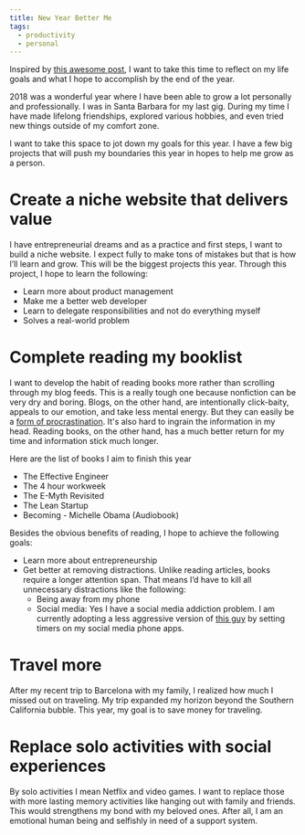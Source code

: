 ```yaml
---
title: New Year Better Me
tags: 
  - productivity
  - personal
---
```


Inspired by [this awesome post](https://www.barbarianmeetscoding.com/newsletter/2019-01-04-goodbye-2018-hello-2019-and-of-wizards-who-use-vim/), I want to take this time to reflect on my life goals and what I hope to accomplish by the end of the year. 

2018 was a wonderful year where I have been able to grow a lot personally and professionally. I was in Santa Barbara for my last gig. During my time I have made lifelong friendships, explored various hobbies, and even tried new things outside of my comfort zone. 

I want to take this space to jot down my goals for this year. I have a few big projects that will push my boundaries this year in hopes to help me grow as a person. 

# Create a niche website that delivers value

I have entrepreneurial dreams and as a practice and first steps, I want to build a niche website. I expect fully to make tons of mistakes but that is how I’ll learn and grow. This will be the biggest projects this year. Through this project, I hope to learn the following:


- Learn more about product management
- Make me a better web developer
- Learn to delegate responsibilities and not do everything myself
- Solves a real-world problem

# Complete reading my booklist

I want to develop the habit of reading books more rather than scrolling through my blog feeds. This is a really tough one because nonfiction can be very dry and boring. Blogs, on the other hand, are intentionally click-baity, appeals to our emotion, and take less mental energy. But they can easily be a [form of procrastination](https://www.barbarianmeetscoding.com/newsletter/2019-01-25-typescript-explosion-procrastination-and-wizards-use-vim/#reading-blogs-as-a-form-of-procrastination). It's also hard to ingrain the information in my head. Reading books, on the other hand, has a much better return for my time and information stick much longer. 

Here are the list of books I aim to finish this year

- The Effective Engineer
- The 4 hour workweek
- The E-Myth Revisited
- The Lean Startup
- Becoming - Michelle Obama (Audiobook)

Besides the obvious benefits of reading, I hope to achieve the following goals: 

- Learn more about entrepreneurship
- Get better at removing distractions. Unlike reading articles, books require a longer attention span. That means I’d have to kill all unnecessary distractions like the following: 
  - Being away from my phone
  - Social media: Yes I have a social media addiction problem. I am currently adopting a less aggressive version of [this guy](https://www.barbarianmeetscoding.com/blog/2018/10/05/how-to-be-more-productive-and-have-a-happier-life-in-5-easy-steps) by setting timers on my social media phone apps. 

# Travel more

After my recent trip to Barcelona with my family, I realized how much I missed out on traveling. My trip expanded my horizon beyond the Southern California bubble. This year, my goal is to save money for traveling. 

# Replace solo activities with social experiences

By solo activities I mean Netflix and video games. I want to replace those with more lasting memory activities like hanging out with family and friends. This would strengthens my bond with my beloved ones. After all, I am an emotional human being and selfishly in need of a support system.



